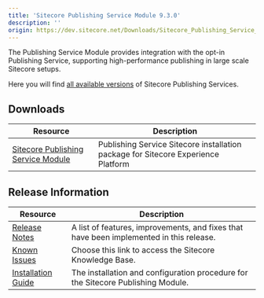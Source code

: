 ```yaml
---
title: 'Sitecore Publishing Service Module 9.3.0'
description: ''
origin: https://dev.sitecore.net/Downloads/Sitecore_Publishing_Service_Module/9x/Sitecore_Publishing_Service_Module_930.aspx
---
```


The Publishing Service Module provides integration with the opt-in Publishing Service, supporting high-performance publishing in large scale Sitecore setups.

Here you will find [all available versions](/downloads/Sitecore_Publishing_Service) of Sitecore Publishing Services.

## Downloads

| Resource                                                                                                                                                                                                                                               | Description                                                                       |
| ------------------------------------------------------------------------------------------------------------------------------------------------------------------------------------------------------------------------------------------------------ | --------------------------------------------------------------------------------- |
| [Sitecore Publishing Service Module](https://scdp.blob.core.windows.net/downloads/Sitecore%20Publishing%20Service%20Module/9x/Sitecore%20Publishing%20Service%20Module%20930/Secure/Sitecore%20Publishing%20Module%209.3.0.0%20rev.%20r00546.2197.zip) | Publishing Service Sitecore installation package for Sitecore Experience Platform |

## Release Information

| Resource                                                                                                                                                                                                                                      | Description                                                                             |
| --------------------------------------------------------------------------------------------------------------------------------------------------------------------------------------------------------------------------------------------- | --------------------------------------------------------------------------------------- |
| [Release Notes](/downloads/Sitecore_Publishing_Service_Module/9x/Sitecore_Publishing_Service_Module_930/Release_Notes)                                                                                                                        | A list of features, improvements, and fixes that have been implemented in this release. |
| [Known Issues](https://kb.sitecore.net/articles/431510)                                                                                                                                                                                       | Choose this link to access the Sitecore Knowledge Base.                                 |
| [Installation Guide](https://scdp.blob.core.windows.net/downloads/Sitecore%20Publishing%20Service%20Module/9x/Sitecore%20Publishing%20Service%20Module%20930/Secure/Publishing-Service-Module-Installation-and-Configuration-Guide-9.3.0.pdf) | The installation and configuration procedure for the Sitecore Publishing Module.        |

